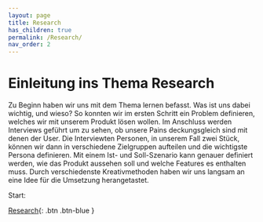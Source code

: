 ```yaml
---
layout: page
title: Research
has_children: true
permalink: /Research/
nav_order: 2
---
```


# Einleitung ins Thema Research
Zu Beginn haben wir uns mit dem Thema lernen befasst. Was ist uns dabei wichtig, und wieso? So konnten wir im ersten Schritt ein Problem definieren, welches wir mit unserem Produkt lösen wollen. Im Anschluss werden Interviews geführt um zu sehen, ob unsere Pains deckungsgleich sind mit denen der User. Die Interviewten Personen, in unserem Fall zwei Stück, können wir dann in verschiedene Zielgruppen aufteilen und die wichtigste Persona definieren. Mit einem Ist- und Soll-Szenario kann genauer definiert werden, wie das Produkt aussehen soll und welche Features es enthalten muss. Durch verschiedenste Kreativmethoden haben wir uns langsam an eine Idee für die Umsetzung herangetastet. 

Start:

[Research](https://matthiasmeierkoch.github.io/hcd-documentation/Research/Nutzungskontext){: .btn .btn-blue }
